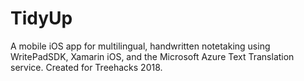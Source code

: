 # TidyUp
A mobile iOS app for multilingual, handwritten notetaking using WritePadSDK, Xamarin iOS, and the Microsoft Azure Text Translation service. Created for Treehacks 2018.
